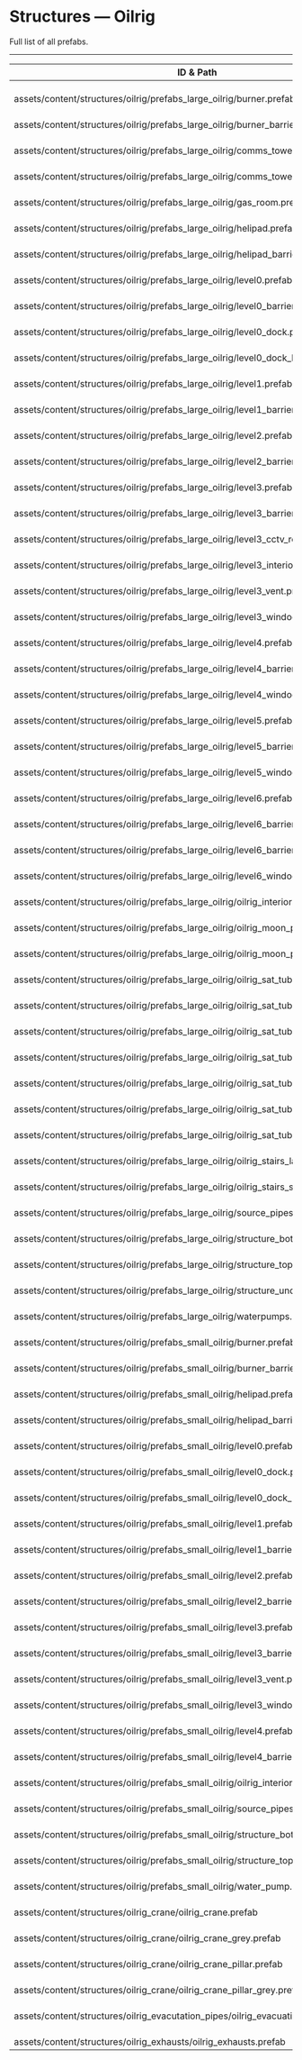 # Structures — Oilrig
Full list of all <Badge type="warning" text="76"/> prefabs.

---
| ID & Path |
| --- |
| <a href="#1782880883"><Badge id="1782880883" type="tip" text="#"/></a> <Badge type="tip" text="1782880883"/> <Badge type="info" text="RendererLOD"/> <br> assets/content/structures/oilrig/prefabs_large_oilrig/burner.prefab |
| <a href="#3534617772"><Badge id="3534617772" type="tip" text="#"/></a> <Badge type="tip" text="3534617772"/> <Badge type="info" text="RendererLOD"/> <br> assets/content/structures/oilrig/prefabs_large_oilrig/burner_barriers.prefab |
| <a href="#677712378"><Badge id="677712378" type="tip" text="#"/></a> <Badge type="tip" text="677712378"/> <Badge type="info" text="RendererLOD"/> <br> assets/content/structures/oilrig/prefabs_large_oilrig/comms_tower.prefab |
| <a href="#3925470500"><Badge id="3925470500" type="tip" text="#"/></a> <Badge type="tip" text="3925470500"/> <Badge type="info" text="MeshLOD"/> <br> assets/content/structures/oilrig/prefabs_large_oilrig/comms_tower_barriers.prefab |
| <a href="#276937281"><Badge id="276937281" type="tip" text="#"/></a> <Badge type="tip" text="276937281"/> <Badge type="info" text="RendererLOD"/> <br> assets/content/structures/oilrig/prefabs_large_oilrig/gas_room.prefab |
| <a href="#1311949441"><Badge id="1311949441" type="tip" text="#"/></a> <Badge type="tip" text="1311949441"/> <Badge type="info" text="RendererLOD"/> <br> assets/content/structures/oilrig/prefabs_large_oilrig/helipad.prefab |
| <a href="#2110938185"><Badge id="2110938185" type="tip" text="#"/></a> <Badge type="tip" text="2110938185"/> <Badge type="info" text="RendererLOD"/> <br> assets/content/structures/oilrig/prefabs_large_oilrig/helipad_barriers.prefab |
| <a href="#1427059544"><Badge id="1427059544" type="tip" text="#"/></a> <Badge type="tip" text="1427059544"/> <Badge type="info" text="RendererLOD"/> <br> assets/content/structures/oilrig/prefabs_large_oilrig/level0.prefab |
| <a href="#712901803"><Badge id="712901803" type="tip" text="#"/></a> <Badge type="tip" text="712901803"/> <Badge type="info" text="MeshLOD"/> <br> assets/content/structures/oilrig/prefabs_large_oilrig/level0_barriers.prefab |
| <a href="#884858699"><Badge id="884858699" type="tip" text="#"/></a> <Badge type="tip" text="884858699"/> <Badge type="info" text="RendererLOD"/> <br> assets/content/structures/oilrig/prefabs_large_oilrig/level0_dock.prefab |
| <a href="#4098884743"><Badge id="4098884743" type="tip" text="#"/></a> <Badge type="tip" text="4098884743"/> <Badge type="info" text="MeshLOD"/> <br> assets/content/structures/oilrig/prefabs_large_oilrig/level0_dock_barriers.prefab |
| <a href="#3265400068"><Badge id="3265400068" type="tip" text="#"/></a> <Badge type="tip" text="3265400068"/> <Badge type="info" text="RendererLOD"/> <br> assets/content/structures/oilrig/prefabs_large_oilrig/level1.prefab |
| <a href="#2619452465"><Badge id="2619452465" type="tip" text="#"/></a> <Badge type="tip" text="2619452465"/> <Badge type="info" text="RendererLOD"/> <br> assets/content/structures/oilrig/prefabs_large_oilrig/level1_barriers.prefab |
| <a href="#839163717"><Badge id="839163717" type="tip" text="#"/></a> <Badge type="tip" text="839163717"/> <Badge type="info" text="RendererLOD"/> <br> assets/content/structures/oilrig/prefabs_large_oilrig/level2.prefab |
| <a href="#2940622114"><Badge id="2940622114" type="tip" text="#"/></a> <Badge type="tip" text="2940622114"/> <Badge type="info" text="RendererLOD"/> <br> assets/content/structures/oilrig/prefabs_large_oilrig/level2_barriers.prefab |
| <a href="#2809227737"><Badge id="2809227737" type="tip" text="#"/></a> <Badge type="tip" text="2809227737"/> <Badge type="info" text="RendererLOD"/> <br> assets/content/structures/oilrig/prefabs_large_oilrig/level3.prefab |
| <a href="#4065286211"><Badge id="4065286211" type="tip" text="#"/></a> <Badge type="tip" text="4065286211"/> <Badge type="info" text="RendererLOD"/> <br> assets/content/structures/oilrig/prefabs_large_oilrig/level3_barriers.prefab |
| <a href="#1727209036"><Badge id="1727209036" type="tip" text="#"/></a> <Badge type="tip" text="1727209036"/>  <br> assets/content/structures/oilrig/prefabs_large_oilrig/level3_cctv_room.prefab |
| <a href="#289962179"><Badge id="289962179" type="tip" text="#"/></a> <Badge type="tip" text="289962179"/>  <br> assets/content/structures/oilrig/prefabs_large_oilrig/level3_interior_hall.prefab |
| <a href="#3679083527"><Badge id="3679083527" type="tip" text="#"/></a> <Badge type="tip" text="3679083527"/>  <br> assets/content/structures/oilrig/prefabs_large_oilrig/level3_vent.prefab |
| <a href="#2669606818"><Badge id="2669606818" type="tip" text="#"/></a> <Badge type="tip" text="2669606818"/> <Badge type="info" text="RendererLOD"/> <br> assets/content/structures/oilrig/prefabs_large_oilrig/level3_windoors.prefab |
| <a href="#1621128963"><Badge id="1621128963" type="tip" text="#"/></a> <Badge type="tip" text="1621128963"/> <Badge type="info" text="RendererLOD"/> <br> assets/content/structures/oilrig/prefabs_large_oilrig/level4.prefab |
| <a href="#3223593482"><Badge id="3223593482" type="tip" text="#"/></a> <Badge type="tip" text="3223593482"/> <Badge type="info" text="RendererLOD"/> <br> assets/content/structures/oilrig/prefabs_large_oilrig/level4_barriers.prefab |
| <a href="#3155089166"><Badge id="3155089166" type="tip" text="#"/></a> <Badge type="tip" text="3155089166"/> <Badge type="info" text="RendererLOD"/> <br> assets/content/structures/oilrig/prefabs_large_oilrig/level4_windoors.prefab |
| <a href="#3624379501"><Badge id="3624379501" type="tip" text="#"/></a> <Badge type="tip" text="3624379501"/> <Badge type="info" text="RendererLOD"/> <br> assets/content/structures/oilrig/prefabs_large_oilrig/level5.prefab |
| <a href="#2809945011"><Badge id="2809945011" type="tip" text="#"/></a> <Badge type="tip" text="2809945011"/> <Badge type="info" text="RendererLOD"/> <br> assets/content/structures/oilrig/prefabs_large_oilrig/level5_barriers.prefab |
| <a href="#2782469648"><Badge id="2782469648" type="tip" text="#"/></a> <Badge type="tip" text="2782469648"/> <Badge type="info" text="RendererLOD"/> <br> assets/content/structures/oilrig/prefabs_large_oilrig/level5_windoors.prefab |
| <a href="#3200692078"><Badge id="3200692078" type="tip" text="#"/></a> <Badge type="tip" text="3200692078"/> <Badge type="info" text="RendererLOD"/> <br> assets/content/structures/oilrig/prefabs_large_oilrig/level6.prefab |
| <a href="#1159196665"><Badge id="1159196665" type="tip" text="#"/></a> <Badge type="tip" text="1159196665"/> <Badge type="info" text="RendererLOD"/> <br> assets/content/structures/oilrig/prefabs_large_oilrig/level6_barriers_a.prefab |
| <a href="#2235077030"><Badge id="2235077030" type="tip" text="#"/></a> <Badge type="tip" text="2235077030"/> <Badge type="info" text="RendererLOD"/> <br> assets/content/structures/oilrig/prefabs_large_oilrig/level6_barriers_b.prefab |
| <a href="#2248913069"><Badge id="2248913069" type="tip" text="#"/></a> <Badge type="tip" text="2248913069"/> <Badge type="info" text="RendererLOD"/> <br> assets/content/structures/oilrig/prefabs_large_oilrig/level6_windoors.prefab |
| <a href="#667171211"><Badge id="667171211" type="tip" text="#"/></a> <Badge type="tip" text="667171211"/> <Badge type="info" text="RendererLOD"/> <br> assets/content/structures/oilrig/prefabs_large_oilrig/oilrig_interiors.prefab |
| <a href="#1695692771"><Badge id="1695692771" type="tip" text="#"/></a> <Badge type="tip" text="1695692771"/>  <br> assets/content/structures/oilrig/prefabs_large_oilrig/oilrig_moon_pool.prefab |
| <a href="#762111092"><Badge id="762111092" type="tip" text="#"/></a> <Badge type="tip" text="762111092"/> <Badge type="info" text="MeshLOD"/> <br> assets/content/structures/oilrig/prefabs_large_oilrig/oilrig_moon_pool_beams.prefab |
| <a href="#4063786009"><Badge id="4063786009" type="tip" text="#"/></a> <Badge type="tip" text="4063786009"/>  <br> assets/content/structures/oilrig/prefabs_large_oilrig/oilrig_sat_tube_300_a.prefab |
| <a href="#186064535"><Badge id="186064535" type="tip" text="#"/></a> <Badge type="tip" text="186064535"/>  <br> assets/content/structures/oilrig/prefabs_large_oilrig/oilrig_sat_tube_300_b.prefab |
| <a href="#609520594"><Badge id="609520594" type="tip" text="#"/></a> <Badge type="tip" text="609520594"/>  <br> assets/content/structures/oilrig/prefabs_large_oilrig/oilrig_sat_tube_750.prefab |
| <a href="#2560694547"><Badge id="2560694547" type="tip" text="#"/></a> <Badge type="tip" text="2560694547"/> <Badge type="info" text="MeshLOD"/> <br> assets/content/structures/oilrig/prefabs_large_oilrig/oilrig_sat_tube_cap.prefab |
| <a href="#958536913"><Badge id="958536913" type="tip" text="#"/></a> <Badge type="tip" text="958536913"/> <Badge type="info" text="RendererLOD"/> <br> assets/content/structures/oilrig/prefabs_large_oilrig/oilrig_sat_tube_floor.prefab |
| <a href="#1763414902"><Badge id="1763414902" type="tip" text="#"/></a> <Badge type="tip" text="1763414902"/> <Badge type="info" text="MeshLOD"/> <br> assets/content/structures/oilrig/prefabs_large_oilrig/oilrig_sat_tube_gantry.prefab |
| <a href="#1876402290"><Badge id="1876402290" type="tip" text="#"/></a> <Badge type="tip" text="1876402290"/>  <br> assets/content/structures/oilrig/prefabs_large_oilrig/oilrig_sat_tube_ladder_300.prefab |
| <a href="#311684300"><Badge id="311684300" type="tip" text="#"/></a> <Badge type="tip" text="311684300"/> <Badge type="info" text="RendererLOD"/> <br> assets/content/structures/oilrig/prefabs_large_oilrig/oilrig_stairs_large.prefab |
| <a href="#2902432828"><Badge id="2902432828" type="tip" text="#"/></a> <Badge type="tip" text="2902432828"/> <Badge type="info" text="RendererLOD"/> <br> assets/content/structures/oilrig/prefabs_large_oilrig/oilrig_stairs_small.prefab |
| <a href="#2977808589"><Badge id="2977808589" type="tip" text="#"/></a> <Badge type="tip" text="2977808589"/> <Badge type="info" text="MeshLOD"/> <br> assets/content/structures/oilrig/prefabs_large_oilrig/source_pipes.prefab |
| <a href="#1698051988"><Badge id="1698051988" type="tip" text="#"/></a> <Badge type="tip" text="1698051988"/> <Badge type="info" text="RendererLOD"/> <br> assets/content/structures/oilrig/prefabs_large_oilrig/structure_bottom.prefab |
| <a href="#3509564600"><Badge id="3509564600" type="tip" text="#"/></a> <Badge type="tip" text="3509564600"/> <Badge type="info" text="RendererLOD"/> <br> assets/content/structures/oilrig/prefabs_large_oilrig/structure_top.prefab |
| <a href="#1846027264"><Badge id="1846027264" type="tip" text="#"/></a> <Badge type="tip" text="1846027264"/> <Badge type="info" text="RendererLOD"/> <br> assets/content/structures/oilrig/prefabs_large_oilrig/structure_underwater.prefab |
| <a href="#2414214977"><Badge id="2414214977" type="tip" text="#"/></a> <Badge type="tip" text="2414214977"/> <Badge type="info" text="RendererLOD"/> <br> assets/content/structures/oilrig/prefabs_large_oilrig/waterpumps.prefab |
| <a href="#4140785895"><Badge id="4140785895" type="tip" text="#"/></a> <Badge type="tip" text="4140785895"/> <Badge type="info" text="RendererLOD"/> <br> assets/content/structures/oilrig/prefabs_small_oilrig/burner.prefab |
| <a href="#2680269955"><Badge id="2680269955" type="tip" text="#"/></a> <Badge type="tip" text="2680269955"/> <Badge type="info" text="MeshLOD"/> <br> assets/content/structures/oilrig/prefabs_small_oilrig/burner_barriers.prefab |
| <a href="#1755491803"><Badge id="1755491803" type="tip" text="#"/></a> <Badge type="tip" text="1755491803"/> <Badge type="info" text="RendererLOD"/> <br> assets/content/structures/oilrig/prefabs_small_oilrig/helipad.prefab |
| <a href="#1185136396"><Badge id="1185136396" type="tip" text="#"/></a> <Badge type="tip" text="1185136396"/> <Badge type="info" text="MeshLOD"/> <br> assets/content/structures/oilrig/prefabs_small_oilrig/helipad_barriers.prefab |
| <a href="#1293016599"><Badge id="1293016599" type="tip" text="#"/></a> <Badge type="tip" text="1293016599"/> <Badge type="info" text="RendererLOD"/> <br> assets/content/structures/oilrig/prefabs_small_oilrig/level0.prefab |
| <a href="#668114748"><Badge id="668114748" type="tip" text="#"/></a> <Badge type="tip" text="668114748"/> <Badge type="info" text="RendererLOD"/> <br> assets/content/structures/oilrig/prefabs_small_oilrig/level0_dock.prefab |
| <a href="#303671692"><Badge id="303671692" type="tip" text="#"/></a> <Badge type="tip" text="303671692"/> <Badge type="info" text="MeshLOD"/> <br> assets/content/structures/oilrig/prefabs_small_oilrig/level0_dock_barriers.prefab |
| <a href="#2342004911"><Badge id="2342004911" type="tip" text="#"/></a> <Badge type="tip" text="2342004911"/> <Badge type="info" text="RendererLOD"/> <br> assets/content/structures/oilrig/prefabs_small_oilrig/level1.prefab |
| <a href="#1691270876"><Badge id="1691270876" type="tip" text="#"/></a> <Badge type="tip" text="1691270876"/> <Badge type="info" text="MeshLOD"/> <br> assets/content/structures/oilrig/prefabs_small_oilrig/level1_barriers.prefab |
| <a href="#2244542212"><Badge id="2244542212" type="tip" text="#"/></a> <Badge type="tip" text="2244542212"/> <Badge type="info" text="RendererLOD"/> <br> assets/content/structures/oilrig/prefabs_small_oilrig/level2.prefab |
| <a href="#2187328784"><Badge id="2187328784" type="tip" text="#"/></a> <Badge type="tip" text="2187328784"/> <Badge type="info" text="MeshLOD"/> <br> assets/content/structures/oilrig/prefabs_small_oilrig/level2_barriers.prefab |
| <a href="#1068419015"><Badge id="1068419015" type="tip" text="#"/></a> <Badge type="tip" text="1068419015"/> <Badge type="info" text="RendererLOD"/> <br> assets/content/structures/oilrig/prefabs_small_oilrig/level3.prefab |
| <a href="#830395090"><Badge id="830395090" type="tip" text="#"/></a> <Badge type="tip" text="830395090"/> <Badge type="info" text="MeshLOD"/> <br> assets/content/structures/oilrig/prefabs_small_oilrig/level3_barriers.prefab |
| <a href="#554076895"><Badge id="554076895" type="tip" text="#"/></a> <Badge type="tip" text="554076895"/> <Badge type="info" text="MeshCull"/> <br> assets/content/structures/oilrig/prefabs_small_oilrig/level3_vent.prefab |
| <a href="#3495357698"><Badge id="3495357698" type="tip" text="#"/></a> <Badge type="tip" text="3495357698"/> <Badge type="info" text="RendererLOD"/> <br> assets/content/structures/oilrig/prefabs_small_oilrig/level3_windoors.prefab |
| <a href="#1762832239"><Badge id="1762832239" type="tip" text="#"/></a> <Badge type="tip" text="1762832239"/> <Badge type="info" text="RendererLOD"/> <br> assets/content/structures/oilrig/prefabs_small_oilrig/level4.prefab |
| <a href="#3764258461"><Badge id="3764258461" type="tip" text="#"/></a> <Badge type="tip" text="3764258461"/> <Badge type="info" text="MeshLOD"/> <br> assets/content/structures/oilrig/prefabs_small_oilrig/level4_barriers.prefab |
| <a href="#3122101126"><Badge id="3122101126" type="tip" text="#"/></a> <Badge type="tip" text="3122101126"/> <Badge type="info" text="RendererLOD"/> <br> assets/content/structures/oilrig/prefabs_small_oilrig/oilrig_interior.prefab |
| <a href="#2172477050"><Badge id="2172477050" type="tip" text="#"/></a> <Badge type="tip" text="2172477050"/> <Badge type="info" text="MeshLOD"/> <br> assets/content/structures/oilrig/prefabs_small_oilrig/source_pipes.prefab |
| <a href="#3794794208"><Badge id="3794794208" type="tip" text="#"/></a> <Badge type="tip" text="3794794208"/> <Badge type="info" text="RendererLOD"/> <br> assets/content/structures/oilrig/prefabs_small_oilrig/structure_bottom.prefab |
| <a href="#652443670"><Badge id="652443670" type="tip" text="#"/></a> <Badge type="tip" text="652443670"/> <Badge type="info" text="MeshLOD"/> <br> assets/content/structures/oilrig/prefabs_small_oilrig/structure_top.prefab |
| <a href="#4287712724"><Badge id="4287712724" type="tip" text="#"/></a> <Badge type="tip" text="4287712724"/> <Badge type="info" text="RendererLOD"/> <br> assets/content/structures/oilrig/prefabs_small_oilrig/water_pump.prefab |
| <a href="#1207377926"><Badge id="1207377926" type="tip" text="#"/></a> <Badge type="tip" text="1207377926"/> <Badge type="info" text="RendererLOD"/> <br> assets/content/structures/oilrig_crane/oilrig_crane.prefab |
| <a href="#2035694724"><Badge id="2035694724" type="tip" text="#"/></a> <Badge type="tip" text="2035694724"/> <Badge type="info" text="RendererLOD"/> <br> assets/content/structures/oilrig_crane/oilrig_crane_grey.prefab |
| <a href="#1513909781"><Badge id="1513909781" type="tip" text="#"/></a> <Badge type="tip" text="1513909781"/> <Badge type="info" text="MeshLOD"/> <br> assets/content/structures/oilrig_crane/oilrig_crane_pillar.prefab |
| <a href="#3027378692"><Badge id="3027378692" type="tip" text="#"/></a> <Badge type="tip" text="3027378692"/> <Badge type="info" text="MeshLOD"/> <br> assets/content/structures/oilrig_crane/oilrig_crane_pillar_grey.prefab |
| <a href="#793408424"><Badge id="793408424" type="tip" text="#"/></a> <Badge type="tip" text="793408424"/> <Badge type="info" text="MeshLOD"/> <br> assets/content/structures/oilrig_evacutation_pipes/oilrig_evacuation_pipes.prefab |
| <a href="#2503674103"><Badge id="2503674103" type="tip" text="#"/></a> <Badge type="tip" text="2503674103"/> <Badge type="info" text="MeshLOD"/> <br> assets/content/structures/oilrig_exhausts/oilrig_exhausts.prefab |
